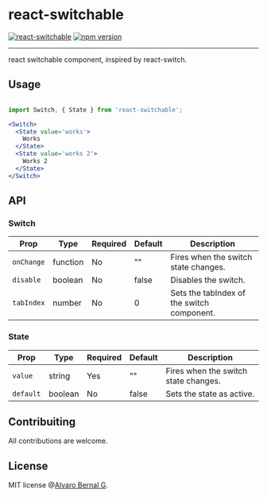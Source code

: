 # react-switchable

[![react-switchable](https://travis-ci.org/AlvaroBernalG/react-switchable.svg?branch=master
)](https://badge.fury.io/js/react-switchable)
[![npm
version](https://badge.fury.io/js/react-switchable.svg)](https://badge.fury.io/js/react-switchable)



---

react switchable component, inspired by react-switch.


## Usage

```jsx

import Switch, { State } from 'react-switchable';

<Switch>
  <State value='works'>
    Works
  </State>
  <State value='works 2'>
    Works 2
  </State>
</Switch>
``` 

## API

### Switch

Prop | Type | Required | Default | Description 
-----|------|----------|---------|-------------
`onChange`| function | No |  "" | Fires when the switch state changes.
`disable` | boolean | No | false | Disables the switch. 
`tabIndex` | number | No | 0 | Sets the tabIndex of the switch component.

### State

Prop | Type | Required | Default | Description 
-----|------|----------|---------|-------------
`value`| string | Yes |  "" | Fires when the switch state changes.
`default` | boolean | No | false | Sets the state as active. 


## Contribuiting

All contributions are welcome.

## License

MIT license @[Alvaro Bernal G](https://alvarobg.com).

